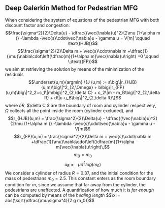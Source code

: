 ## Deep Galerkin Method for Pedestrian MFG

When considering the system of equations of the pedestrian MFG with both discount factor and congestion:
$$\frac{\sigma^2}{2}\Delta{u} - \dfrac{(\vec{\nabla}u)^2}{2\mu (1+\alpha m )} -\lambda -\vec{s}\cdot\vec{\nabla}u -  \gamma u =  V[m] \qquad \text{(HJB)}$$
 $$\frac{\sigma^2}{2}\Delta m + \vec{s}\cdot\nabla m +\dfrac{1}{\mu}\nabla\cdot\left(\dfrac{m}{1+\alpha m}\vec{\nabla}u\right) =0 \qquad \;\text{(FP)}$$
 we aim at retrieving the solution by means of the minimization of the residuals 
    $$\underset{u,m}{argmin}  \{J (u,m) := a\big\|r_{HJB}(u,m)\big\|^2_{2,\Omega} + b\big\|r_{FP}(u,m)\big\|^2_2+c_1\|m\big\|^2_{2,\delta C} + c_2\|m - m_B\big\|^2_{2,\delta R} + d\|u-u_B\big\|^2_{2,\delta R}\}$$
where $\delta R$, $\delta C $ are the boundary of room and cylinder respectively, $\Omega$ collects all the point inside the room (cylinder excluded), and
    $$r_{HJB}(u,m) = \frac{\sigma^2}{2}\Delta{u} - \dfrac{(\vec{\nabla}u)^2}{2\mu (1+\alpha m )} -\lambda -\vec{s}\cdot\vec{\nabla}u -  \gamma u -  V[m]$$
    $$r_{FP}(u,m) = \frac{\sigma^2}{2}\Delta m + \vec{s}\cdot\nabla m +\dfrac{1}{\mu}\nabla\cdot\left(\dfrac{m}{1+\alpha m}\vec{\nabla}u\right)\,$$
    $$m_B = m_0 $$
    $$u_B = -\mu\sigma^2 log(m_0)$$
We consider a cylinder of radius $R=0.37$, and the initial condition for the mass of pedestrians $m_0 = 2.5$. This constant enters as the room boundary condition for $m$, since we assume that far away from the cylinder, the pedestrians are unaffected. A quantification of how much it is *far enough* can be computed by means of the *healing length*
    $$\xi = abs(\sqrt{\dfrac{\mu\sigma^4}{2 g m_0})$$
    
   
